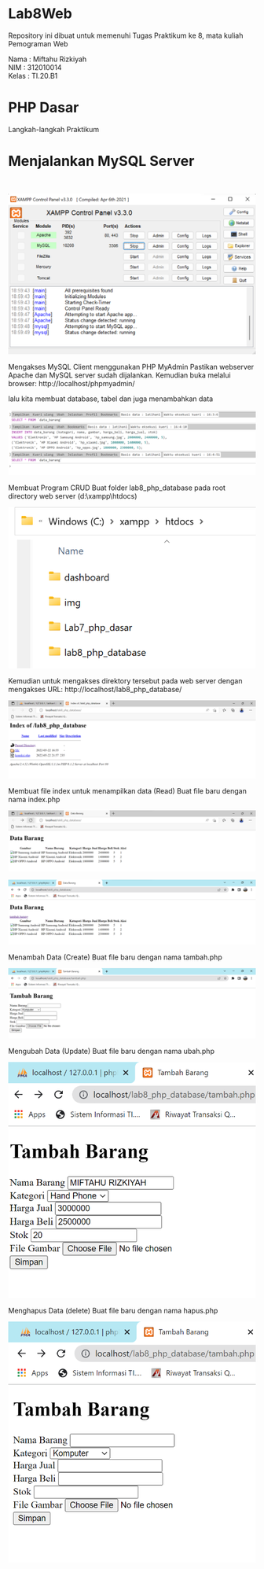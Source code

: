 # Lab8Web
Repository ini dibuat untuk memenuhi Tugas Praktikum ke 8, mata kuliah Pemograman Web

Nama    : Miftahu Rizkiyah<br>
NIM     : 312010014<br>
Kelas   : TI.20.B1<br>

# PHP Dasar

Langkah-langkah Praktikum<br>

# Menjalankan MySQL Server
<br>

![Picture](SS/MySQL.png)

Mengakses MySQL Client menggunakan PHP MyAdmin
Pastikan webserver Apache dan MySQL server sudah dijalankan. Kemudian buka
melalui browser: http://localhost/phpmyadmin/

lalu kita membuat database, tabel dan juga menambahkan data

![Picture](SS/Membuat_gambar%26Tabel.png)

Membuat Program CRUD
Buat folder lab8_php_database pada root directory web server (d:\xampp\htdocs)

![Picture](SS/htdoc.png)

Kemudian untuk mengakses direktory tersebut pada web server dengan mengakses URL:
http://localhost/lab8_php_database/

![Picture](SS/koneksi_php.png)

Membuat file index untuk menampilkan data (Read)
Buat file baru dengan nama index.php

![Picture](SS/index_php.png)

![Picture](SS/ikon_tambah_barang.png)

Menambah Data (Create)
Buat file baru dengan nama tambah.php

![Picture](SS/tambah_barang.png)

Mengubah Data (Update)
Buat file baru dengan nama ubah.php

![Picture](SS/ubah_barang.png)

Menghapus Data (delete)
Buat file baru dengan nama hapus.php

![Picture](SS/hapus.png)


